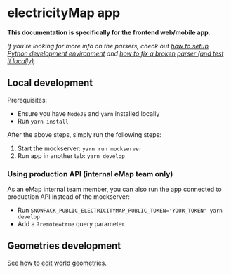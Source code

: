 # electricityMap app

**This documentation is specifically for the frontend web/mobile app.**

_If you're looking for more info on the parsers, check out [how to setup Python development environment](https://github.com/electricitymap/electricitymap-contrib/wiki/Set-up-local-environment#setup-python-development-environment) and [how to fix a broken parser (and test it locally)](https://github.com/electricityMap/electricitymap-contrib/wiki/Fixing-a-broken-parser)._

## Local development

Prerequisites:

- Ensure you have `NodeJS` and `yarn` installed locally
- Run `yarn install`

After the above steps, simply run the following steps:

1. Start the mockserver: `yarn run mockserver`
2. Run app in another tab: `yarn develop`

### Using production API (internal eMap team only)

As an eMap internal team member, you can also run the app connected to production API instead of the mockserver:

- Run `SNOWPACK_PUBLIC_ELECTRICITYMAP_PUBLIC_TOKEN='YOUR_TOKEN' yarn develop`
- Add a `?remote=true` query parameter

## Geometries development

See [how to edit world geometries](https://github.com/electricitymap/electricitymap-contrib/wiki/Edit-world-geometries).
